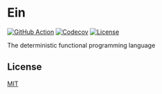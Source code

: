 # Ein

[![GitHub Action](https://img.shields.io/github/workflow/status/ein-lang/ein/test/master?style=flat-square)](https://github.com/ein-lang/ein/actions)
[![Codecov](https://img.shields.io/codecov/c/github/ein-lang/ein.svg?style=flat-square)](https://codecov.io/gh/ein-lang/ein)
[![License](https://img.shields.io/github/license/ein-lang/ein.svg?style=flat-square)](LICENSE)

The deterministic functional programming language

## License

[MIT](LICENSE)

